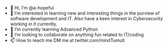 - 👋 Hi, I’m @a-hopeful
- 👀 I’m interested in learning new and interesting things in the purview of software development and IT. Also have a keen interest in Cybersecurity working in it currently.
- 🌱 I’m currently learning Advanced Python
- 💞️ I’m looking to collaborate on anything fun related to IT/coding
- 📫 How to reach me DM me at twitter.com/mindTumult

<!---
a-hopeful/a-hopeful is a ✨ special ✨ repository because its `README.md` (this file) appears on your GitHub profile.
You can click the Preview link to take a look at your changes.
--->
